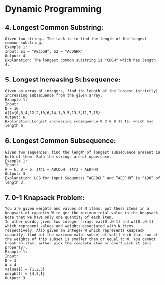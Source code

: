 # Dynamic Programming

## 4. Longest Common Substring:
    Given two strings. The task is to find the length of the longest common substring.
    Example 1:
    Input: S1 = "ABCDGH", S2 = "ACDGHR"
    Output: 4
    Explanation: The longest common substring is "CDGH" which has length 4.

## 5. Longest Increasing Subsequence:
    Given an array of integers, find the length of the longest (strictly) increasing subsequence from the given array.
    Example 1:
    Input:
    N = 16
    A[]={0,8,4,12,2,10,6,14,1,9,5,13,3,11,7,15}
    Output: 6 
    Explanation:Longest increasing subsequence 0 2 6 9 13 15, which has length 6

## 6. Longest Common Subsequence:
    Given two sequences, find the length of longest subsequence present in both of them. Both the strings are of uppercase.
    Example 1:
    Input:
    A = 6, B = 6, str1 = ABCDGH, str2 = AEDFHR
    Output: 3
    Explanation: LCS for input Sequences “ABCDGH” and “AEDFHR” is “ADH” of length 3.

## 7. 0-1 Knapsack Problem:
    You are given weights and values of N items, put these items in a knapsack of capacity W to get the maximum total value in the knapsack. Note that we have only one quantity of each item.
    In other words, given two integer arrays val[0..N-1] and wt[0..N-1] which represent values and weights associated with N items respectively. Also given an integer W which represents knapsack capacity, find out the maximum value subset of val[] such that sum of the weights of this subset is smaller than or equal to W. You cannot break an item, either pick the complete item or don’t pick it (0-1 property).
    Example 1:
    Input:
    N = 3
    W = 4
    values[] = {1,2,3}
    weight[] = {4,5,1}
    Output: 3
